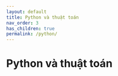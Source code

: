 ```yaml
---
layout: default
title: Python và thuật toán
nav_order: 3
has_children: true
permalink: /python/
---
```


# Python và thuật toán

